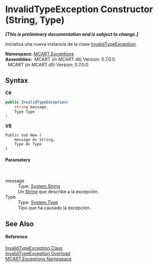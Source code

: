 # InvalidTypeException Constructor (String, Type)
 _**\[This is preliminary documentation and is subject to change.\]**_

Inicializa una nueva instancia de la clase <a href="d3237f73-936e-7ac2-c631-1ec211d9a535">InvalidTypeException</a>.

**Namespace:**&nbsp;<a href="36e6166c-cb29-ee06-1b8a-ebc61fae7b0a">MCART.Exceptions</a><br />**Assemblies:**&nbsp;&nbsp;MCART (in MCART.dll) Version: 0.7.0.0<br />&nbsp;&nbsp;MCART (in MCART.dll) Version: 0.7.0.0<br />

## Syntax

**C#**<br />
``` C#
public InvalidTypeException(
	string message,
	Type Type
)
```

**VB**<br />
``` VB
Public Sub New ( 
	message As String,
	Type As Type
)
```


#### Parameters
&nbsp;<dl><dt>message</dt><dd>Type: <a href="http://msdn2.microsoft.com/es-es/library/s1wwdcbf" target="_blank">System.String</a><br />Un <a href="http://msdn2.microsoft.com/es-es/library/s1wwdcbf" target="_blank">String</a> que describe a la excepción.</dd><dt>Type</dt><dd>Type: <a href="http://msdn2.microsoft.com/es-es/library/42892f65" target="_blank">System.Type</a><br />Tipo que ha causado la excepción.</dd></dl>

## See Also


#### Reference
<a href="d3237f73-936e-7ac2-c631-1ec211d9a535">InvalidTypeException Class</a><br /><a href="273bf6e1-54b5-1f99-5293-448fe6523bb5">InvalidTypeException Overload</a><br /><a href="36e6166c-cb29-ee06-1b8a-ebc61fae7b0a">MCART.Exceptions Namespace</a><br />